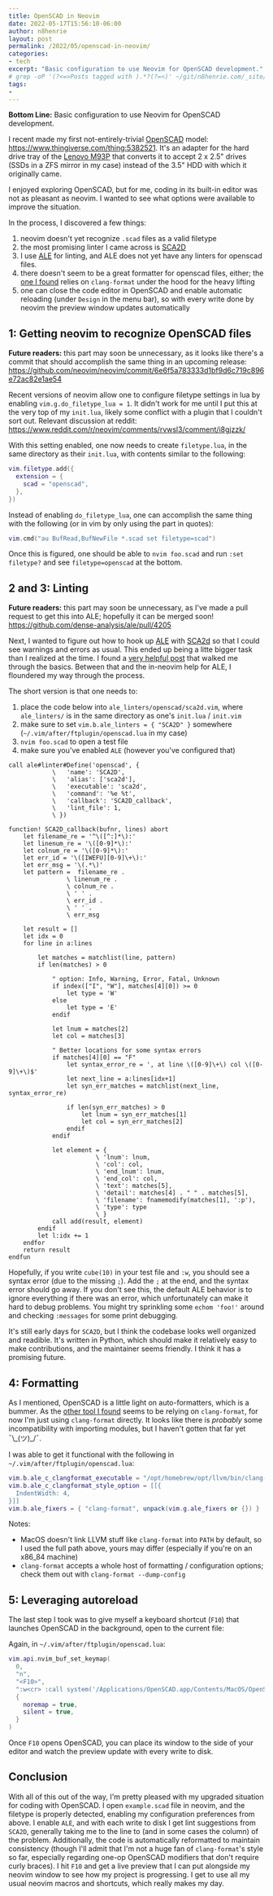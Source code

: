 ```yaml
---
title: OpenSCAD in Neovim
date: 2022-05-17T15:56:10-06:00
author: n8henrie
layout: post
permalink: /2022/05/openscad-in-neovim/
categories:
- tech
excerpt: "Basic configuration to use Neovim for OpenSCAD development."
# grep -oP '(?<=>Posts tagged with ).*?(?=<)' ~/git/n8henrie.com/_site/tags/index.html
tags:
-
---
```

**Bottom Line:** Basic configuration to use Neovim for OpenSCAD development.
<!--more-->

I recent made my first not-entirely-trivial [OpenSCAD] model:
<https://www.thingiverse.com/thing:5382521>. It's an adapter for the hard drive
tray of the [Lenovo M93P](https://amzn.to/39UXicB) that converts it to accept
2 x 2.5" drives (SSDs in a ZFS mirror in my case) instead of the 3.5" HDD with
which it originally came.

I enjoyed exploring OpenSCAD, but for me, coding in its built-in
editor was not as pleasant as neovim. I wanted to see what options were
available to improve the situation.

In the process, I discovered a few things:

1. neovim doesn't yet recognize `.scad` files as a valid filetype
2. the most promising linter I came across is
   [SCA2D]
3. I use [ALE] for linting, and ALE
   does not yet have any linters for openscad files.
4. there doesn't seem to be a great formatter for openscad files, either; the
   [one I found][0] relies on `clang-format` under the hood for the heavy
   lifting
5. one can close the code editor in OpenSCAD and enable automatic reloading
   (under `Design` in the menu bar), so with every write done by neovim the
   preview window updates automatically

## 1: Getting neovim to recognize OpenSCAD files

**Future readers:** this part may soon be unnecessary, as it looks like there's a
commit that should accomplish the same thing in an upcoming release:
<https://github.com/neovim/neovim/commit/6e6f5a783333d1bf9d6c719c896e72ac82e1ae54>

Recent versions of neovim allow one to configure filetype settings in lua by
enabling `vim.g.do_filetype_lua = 1`. It didn't work for me until I put this at
the very top of my `init.lua`, likely some conflict with a plugin that I
couldn't sort out. Relevant discussion at reddit:
<https://www.reddit.com/r/neovim/comments/rvwsl3/comment/i8gjzzk/>

With this setting enabled, one now needs to create `filetype.lua`, in the same
directory as their `init.lua`, with contents similar to the following:

```lua
vim.filetype.add({
  extension = {
    scad = "openscad",
  },
})
```

Instead of enabling `do_filetype_lua`, one can accomplish the same thing with
the following (or in vim by only using the part in quotes):

```lua
vim.cmd("au BufRead,BufNewFile *.scad set filetype=scad")
```

Once this is figured, one should be able to `nvim foo.scad` and run `:set
filetype?` and see `filetype=openscad` at the bottom.

## 2 and 3: Linting

**Future readers:** this part may soon be unnecessary, as I've made a pull
request to get this into ALE; hopefully it can be merged soon!
<https://github.com/dense-analysis/ale/pull/4205>

Next, I wanted to figure out how to hook up [ALE] with [SCA2d] so that I could
see warnings and errors as usual. This ended up being a litte bigger task than
I realized at the time. I found a [very helpful post][1] that walked me through
the basics. Between that and the in-neovim help for ALE, I floundered my way
through the process.

The short version is that one needs to:
1. place the code below into `ale_linters/openscad/sca2d.vim`, where
   `ale_linters/` is in the same directory as one's `init.lua` / `init.vim`
2. make sure to set `vim.b.ale_linters = { "SCA2D" }` somewhere (`~/.vim/after/ftplugin/openscad.lua` in my case)
3. `nvim foo.scad` to open a test file
4. make sure you've enabled `ALE` (however you've configured that)

```vimscript
call ale#linter#Define('openscad', {
            \   'name': 'SCA2D',
            \   'alias': ['sca2d'],
            \   'executable': 'sca2d',
            \   'command': '%e %t',
            \   'callback': 'SCA2D_callback',
            \   'lint_file': 1,
            \ })

function! SCA2D_callback(bufnr, lines) abort
    let filename_re = '^\([^:]*\):'
    let linenum_re = '\([0-9]*\):'
    let colnum_re = '\([0-9]*\):'
    let err_id = '\([IWEFU][0-9]\+\):'
    let err_msg = '\(.*\)'
    let pattern =  filename_re .
                \ linenum_re .
                \ colnum_re .
                \ ' ' .
                \ err_id .
                \ ' ' .
                \ err_msg

    let result = []
    let idx = 0
    for line in a:lines

        let matches = matchlist(line, pattern)
        if len(matches) > 0

            " option: Info, Warning, Error, Fatal, Unknown
            if index(["I", "W"], matches[4][0]) >= 0
                let type = 'W'
            else
                let type = 'E'
            endif

            let lnum = matches[2]
            let col = matches[3]

            " Better locations for some syntax errors
            if matches[4][0] == "F"
                let syntax_error_re = ', at line \([0-9]\+\) col \([0-9]\+\)$'
                let next_line = a:lines[idx+1]
                let syn_err_matches = matchlist(next_line, syntax_error_re)

                if len(syn_err_matches) > 0
                    let lnum = syn_err_matches[1]
                    let col = syn_err_matches[2]
                endif
            endif

            let element = {
                        \ 'lnum': lnum,
                        \ 'col': col,
                        \ 'end_lnum': lnum,
                        \ 'end_col': col,
                        \ 'text': matches[5],
                        \ 'detail': matches[4] . " " . matches[5],
                        \ 'filename': fnamemodify(matches[1], ':p'),
                        \ 'type': type
                        \ }
            call add(result, element)
        endif
        let l:idx += 1
    endfor
    return result
endfun
```

Hopefully, if you write `cube(10)` in your test file and `:w`, you should see a
syntax error (due to the missing `;`). Add the `;` at the end, and the syntax
error should go away. If you don't see this, the default ALE behavior is to
ignore everything if there was an error, which unfortunately can make it hard
to debug problems. You might try sprinkling some `echom 'foo!'` around and
checking `:messages` for some print debugging.

It's still early days for `SCA2D`, but I think the codebase looks well
organized and readible. It's written in Python, which should make it relatively
easy to make contributions, and the maintainer seems friendly. I think it has a
promising future.

## 4: Formatting

As I mentioned, OpenSCAD is a little light on auto-formatters, which is a
bummer. As the [other tool I found][0] seems to be relying on `clang-format`,
for now I'm just using `clang-format` directly. It looks like there is
*probably* some incompatibility with importing modules, but I haven't gotten
that far yet ¯\\\_(ツ)_/¯.

I was able to get it functional with the following in
`~/.vim/after/ftplugin/openscad.lua`:

```lua
vim.b.ale_c_clangformat_executable = "/opt/homebrew/opt/llvm/bin/clang-format"
vim.b.ale_c_clangformat_style_option = [[{
  IndentWidth: 4,
}]]
vim.b.ale_fixers = { "clang-format", unpack(vim.g.ale_fixers or {}) }
```

Notes:
- MacOS doesn't link LLVM stuff like `clang-format` into `PATH` by default, so
  I used the full path above, yours may differ (especially if you're on an
  x86_84 machine)
- `clang-format` accepts a whole host of formatting / configuration options;
  check them out with `clang-format --dump-config`

## 5: Leveraging autoreload

The last step I took was to give myself a keyboard shortcut (`F10`) that launches
OpenSCAD in the background, open to the current file:

Again, in `~/.vim/after/ftplugin/openscad.lua`:

```lua
vim.api.nvim_buf_set_keymap(
  0,
  "n",
  "<F10>",
  ":w<cr> :call system('/Applications/OpenSCAD.app/Contents/MacOS/OpenSCAD ' . expand('%:p') . ' 2> /dev/null &')<cr>",
  {
    noremap = true,
    silent = true,
  }
)
```

Once `F10` opens OpenSCAD, you can place its window to the side of your editor
and watch the preview update with every write to disk.

## Conclusion

With all of this out of the way, I'm pretty pleased with my upgraded situation
for coding with OpenSCAD. I open `example.scad` file in neovim, and the
filetype is properly detected, enabling my configuration preferences from
above. I enable `ALE`, and with each write to disk I get lint suggestions from
`SCA2D`, generally taking me to the line to (and in some cases the column) of
the problem. Additionally, the code is automatically reformatted to maintain
consistency (though I'll admit that I'm not a huge fan of `clang-format`'s
style so far, especially regarding one-op OpenSCAD modifiers that don't require
curly braces). I hit `F10` and get a live preview that I can put alongside my
neovim window to see how my project is progressing. I get to use all my usual
neovim macros and shortcuts, which really makes my day.

[OpenSCAD]: https://openscad.org/
[0]: https://github.com/Maxattax97/openscad-format/issues/11#issuecomment-1120058858
[1]: https://dhilst.github.io/2021/03/27/Adding-linters-to-ALE.html
[ALE]: https://github.com/dense-analysis/ale/
[SCA2D]: https://gitlab.com/bath_open_instrumentation_group/sca2d
